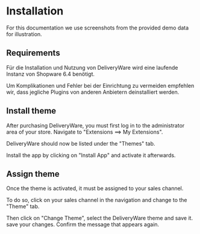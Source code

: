 # Installation 


For this documentation we use screenshots from the provided demo data for illustration.

## Requirements
Für die Installation und Nutzung von DeliveryWare wird eine laufende Instanz von Shopware 6.4 benötigt.

Um Komplikationen und Fehler bei der Einrichtung zu vermeiden empfehlen wir, dass jegliche Plugins von anderen Anbietern deinstalliert werden.


## Install theme

After purchasing DeliveryWare, you must first log in to the administrator area
of your store.
Navigate to "Extensions ==> My Extensions".

DeliveryWare should now be listed under the "Themes" tab.

Install the app by clicking on "Install App" and activate it afterwards.

## Assign theme

Once the theme is activated, it must be assigned to your sales channel.

To do so, click on your sales channel in the navigation and change to the "Theme" tab.

Then click on "Change Theme", select the DeliveryWare theme and save it.
save your changes.
Confirm the message that appears again.



